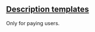 ## [Description templates](https://docs.gitlab.com/ee/user/project/description_templates.html)

Only for paying users.  
